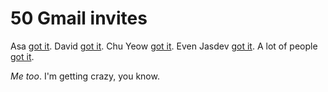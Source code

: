 50 Gmail invites
===

Asa [got it](http://weblogs.mozillazine.org/asa/archives/007481.html "last gmail giveaway bonanza"). David [got it](http://weblogs.mozillazine.org/djst/archives/007506.html "How to kill a few hours of your time"). Chu Yeow [got it](http://blog.codefront.net/archives/2005/02/03/50-gmail-invites-open-to-public-soon/ "50 Gmail invites - open to public soon?"). Even Jasdev [got it](http://jasdevism.blog-city.com/read/1063868.htm "Gmail to give away and it rules!"). A lot of people [got it](http://google.com/search?q=gmail+50+invites "Google Search: gmail 50 invites").

*Me too*. I'm getting crazy, you know.